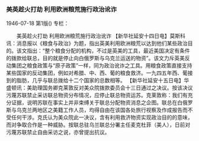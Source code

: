 ### 美英趁火打劫  利用欧洲粮荒施行政治讹诈

1946-07-18
第1版()
专栏：

　　美英趁火打劫
    利用欧洲粮荒施行政治讹诈
    【新华社延安十四日电】莫斯科讯：消息报以《粮食与政治》为题，指出英美利用欧洲粮荒以达到他们某些政治目的。该文指出：“整个粮食分配的机构，不过是英美的工具，最近美国决定有条件的拨款给联总，目的就是停止向白俄罗斯与乌克兰运送的物资”。该文力斥英美反动集团之粮食政策与“原子政策”一样，同为政治讹诈之工具。用粮食政策直接支持某些国家的反动集团，例如对希腊、中、西、葡的粮食救济。一九四五年西、葡接到的脂肪，几乎与联总拨给十二个国家的总数相等。
    【新华社延安十五日电】华盛顿讯：美助理国务卿克莱敦反对美众院拨款委员会十三日通过之决议。按该决议污蔑苏联禁止采访联总物资分布情况，应停止联总物资运苏。克莱敦称：我们有充分证据，说明苏联在事实上并非束缚关于联总分配物资消息之企图。联总在白俄罗斯与乌克兰两地区之美籍工作人员，均得自由在该国各处旅行视察及作成报告而不受任何干涉。克氏认为美众院此一决议，含有利用救济物资实现政治目的的意味，而对争取合作是一种威胁。按联总驻乌兰联总分署主任麦克杜菲（美人），日前对污蔑苏联禁止自由采访之说，亦曾提出抗议。
